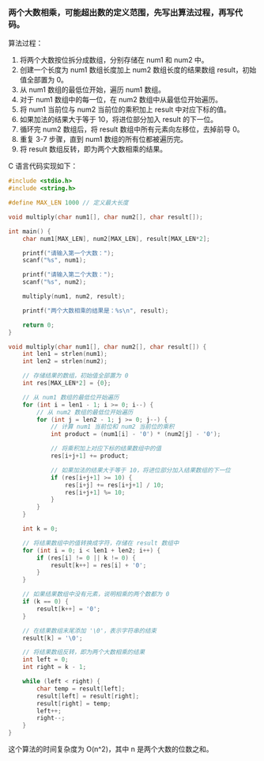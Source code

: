 ### 两个大数相乘，可能超出数的定义范围，先写出算法过程，再写代码。

算法过程：

1. 将两个大数按位拆分成数组，分别存储在 num1 和 num2 中。
2. 创建一个长度为 num1 数组长度加上 num2 数组长度的结果数组 result，初始值全部置为 0。
3. 从 num1 数组的最低位开始，遍历 num1 数组。
4. 对于 num1 数组中的每一位，在 num2 数组中从最低位开始遍历。
5. 将 num1 当前位与 num2 当前位的乘积加上 result 中对应下标的值。
6. 如果加法的结果大于等于 10，将进位部分加入 result 的下一位。
7. 循环完 num2 数组后，将 result 数组中所有元素向左移位，去掉前导 0。
8. 重复 3-7 步骤，直到 num1 数组的所有位都被遍历完。
9. 将 result 数组反转，即为两个大数相乘的结果。

C 语言代码实现如下： 

```c
#include <stdio.h>
#include <string.h>

#define MAX_LEN 1000 // 定义最大长度

void multiply(char num1[], char num2[], char result[]);

int main() {
    char num1[MAX_LEN], num2[MAX_LEN], result[MAX_LEN*2];

    printf("请输入第一个大数：");
    scanf("%s", num1);

    printf("请输入第二个大数：");
    scanf("%s", num2);

    multiply(num1, num2, result);

    printf("两个大数相乘的结果是：%s\n", result);

    return 0;
}

void multiply(char num1[], char num2[], char result[]) {
    int len1 = strlen(num1);
    int len2 = strlen(num2);

    // 存储结果的数组，初始值全部置为 0
    int res[MAX_LEN*2] = {0};

    // 从 num1 数组的最低位开始遍历
    for (int i = len1 - 1; i >= 0; i--) {
        // 从 num2 数组的最低位开始遍历
        for (int j = len2 - 1; j >= 0; j--) {
            // 计算 num1 当前位和 num2 当前位的乘积
            int product = (num1[i] - '0') * (num2[j] - '0');

            // 将乘积加上对应下标的结果数组中的值
            res[i+j+1] += product;

            // 如果加法的结果大于等于 10，将进位部分加入结果数组的下一位
            if (res[i+j+1] >= 10) {
                res[i+j] += res[i+j+1] / 10;
                res[i+j+1] %= 10;
            }
        }
    }

    int k = 0;

    // 将结果数组中的值转换成字符，存储在 result 数组中
    for (int i = 0; i < len1 + len2; i++) {
        if (res[i] != 0 || k != 0) {
            result[k++] = res[i] + '0';
        }
    }

    // 如果结果数组中没有元素，说明相乘的两个数都为 0
    if (k == 0) {
        result[k++] = '0';
    }

    // 在结果数组末尾添加 '\0'，表示字符串的结束
    result[k] = '\0';

    // 将结果数组反转，即为两个大数相乘的结果
    int left = 0;
    int right = k - 1;

    while (left < right) {
        char temp = result[left];
        result[left] = result[right];
        result[right] = temp;
        left++;
        right--;
    }
}
```

这个算法的时间复杂度为 O(n^2)，其中 n 是两个大数的位数之和。
